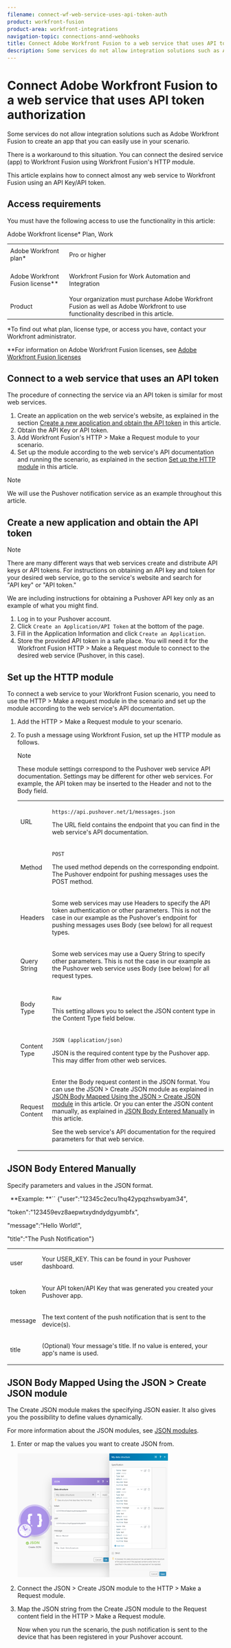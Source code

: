 ```yaml
---
filename: connect-wf-web-service-uses-api-token-auth
product: workfront-fusion
product-area: workfront-integrations
navigation-topic: connections-annd-webhooks
title: Connect Adobe Workfront Fusion to a web service that uses API token authorization
description: Some services do not allow integration solutions such as Adobe Workfront Fusion to create an app that you can easily use in your scenario.
---
```


# Connect Adobe Workfront Fusion to a web service that uses API token authorization

Some services do not allow integration solutions such as Adobe Workfront Fusion to create an app that you can easily use in your scenario.

There is a workaround to this situation. You can connect the desired service (app) to Workfront Fusion using Workfront Fusion's HTTP module.

This article explains how to connect almost any web service to Workfront Fusion using an API Key/API token.

## Access requirements

You must have the following access to use the functionality in this article:

<table cellspacing="0"> 
 <col> 
 <col> 
 <tbody> 
  <tr> 
   <td role="rowheader">Adobe Workfront plan*</td> 
   <td> <p>Pro or higher</p> </td> 
  </tr> Adobe Workfront license* Plan, Work 
  <tr> 
   <td role="rowheader">Adobe Workfront Fusion license**</td> 
   <td> <p>Workfront Fusion for Work Automation and Integration </p> </td> 
  </tr> 
  <tr> 
   <td role="rowheader">Product</td> 
   <td>Your organization must purchase Adobe Workfront Fusion as well as Adobe Workfront to use functionality described in this article.</td> 
  </tr> <!--
   Access level configurations* You must be a Workfront Fusion administrator for your organization. You must be a Workfront Fusion administrator for your team.
  --> 
 </tbody> 
</table>

&#42;To find out what plan, license type, or access you have, contact your Workfront administrator.

&#42;&#42;For information on Adobe Workfront Fusion licenses, see [Adobe Workfront Fusion licenses](../../workfront-fusion/get-started/license-automation-vs-integration.md)

## Connect to a web service that uses an API token

The procedure of connecting the service via an API token is similar for most web services.

1. Create an application on the web service's website, as explained in the section [Create a new application and obtain the API token](#create) in this article.
1. Obtain the API Key or API token.
1. Add Workfront Fusion's HTTP > Make a Request module to your scenario.
1. Set up the module according to the web service's API documentation and running the scenario, as explained in the section [Set up the HTTP module](#set) in this article.

>[!NOTE]
>
>We will use the Pushover notification service as an example throughout this article.

## Create a new application and obtain the API token

>[!NOTE]
>
>There are many different ways that web services create and distribute API keys or API tokens. For instructions on obtaining an API key and token for your desired web service, go to the service's website and search for "API&nbsp;key" or "API token."
>
>We are including instructions for obtaining a Pushover API key only as an example of what you might find.

1. Log in to your Pushover account.
1. Click `Create an Application/API Token` at the bottom of the page.
1. Fill in the Application Information and click `Create an Application`.
1. Store the provided API token in a safe place. You will need it for the Workfront Fusion HTTP > Make a Request module to connect to the desired web service (Pushover, in this case).

## Set up the HTTP module

To connect a web service to your Workfront Fusion scenario, you need to use the HTTP > Make a request module in the scenario and set up the module according to the web service's API&nbsp;documentation.

1. Add the HTTP > Make a Request module to your scenario.
1. To push a message using Workfront Fusion, set up the HTTP module as follows.

   >[!NOTE]
   >
   >These module settings correspond to the Pushover web service API documentation. Settings may be different for other web services. For example, the API token may be inserted to the Header and not to the Body field.

   <table cellspacing="0"> 
    <col> 
    <col> 
    <tbody> 
     <tr> 
      <td role="rowheader">URL</td> 
      <td> <p><code>https://api.pushover.net/1/messages.json</code> </p> <p>The URL field contains the endpoint that you can find in the web service's API documentation.</p> </td> 
     </tr> 
     <tr> 
      <td role="rowheader">Method</td> 
      <td> <p><code>POST</code> </p> <p>The used method depends on the corresponding endpoint. The Pushover endpoint for pushing messages uses the POST method.</p> </td> 
     </tr> 
     <tr> 
      <td role="rowheader"> <p>Headers</p> </td> 
      <td> <p>Some web services may use Headers to specify the API token authentication or other parameters. This is not the case in our example as the Pushover's endpoint for pushing messages uses Body (see below) for all request types.</p> </td> 
     </tr> 
     <tr> 
      <td role="rowheader"> <p>Query String</p> </td> 
      <td> <p>Some web services may use a Query String to specify other parameters. This is not the case in our example as the Pushover web service uses Body (see below) for all request types.</p> </td> 
     </tr> 
     <tr> 
      <td role="rowheader"> <p>Body Type</p> </td> 
      <td> <p><code>Raw</code> </p> <p>This setting allows you to select the JSON content type in the Content Type field below.</p> </td> 
     </tr> 
     <tr> 
      <td role="rowheader"> <p>Content Type</p> </td> 
      <td> <p><code>JSON (application/json)</code> </p> <p>JSON is the required content type by the Pushover app. This may differ from other web services.</p> </td> 
     </tr> 
     <tr> 
      <td role="rowheader"> <p>Request Content</p> </td> 
      <td> <p>Enter the Body request content in the JSON format. You can use the JSON &gt; Create JSON module as explained in <a href="#json" class="MCXref xref">JSON Body Mapped Using the JSON &gt; Create JSON module</a> in this article. Or you can enter the JSON content manually, as explained in <a href="#json2" class="MCXref xref">JSON Body Entered Manually</a> in this article.</p> <p>See the web service's API documentation for the required parameters for that web service.</p> </td> 
     </tr> 
    </tbody> 
   </table>

## JSON Body Entered Manually

Specify parameters and values in the JSON format.

` `**Example: **`` {"user":"12345c2ecu1hq42ypqzhswbyam34",

"token":"123459evz8aepwtxydndydgyumbfx",

"message":"Hello World!",

"title":"The Push Notification"}

<table cellspacing="0"> 
 <col> 
 <col> 
 <tbody> 
  <tr> 
   <td role="rowheader"> <p>user</p> </td> 
   <td> <p>Your USER_KEY. This can be found in your Pushover dashboard.</p> </td> 
  </tr> 
  <tr> 
   <td role="rowheader">token </td> 
   <td> <p>Your API token/API Key that was generated you created your Pushover app.</p> </td> 
  </tr> 
  <tr> 
   <td role="rowheader">message </td> 
   <td> <p>The text content of the push notification that is sent to the device(s).</p> </td> 
  </tr> 
  <tr> 
   <td role="rowheader">title </td> 
   <td> <p>(Optional) Your message's title. If no value is entered, your app's name is used. </p> </td> 
  </tr> 
 </tbody> 
</table>

## JSON Body Mapped Using the JSON > Create JSON module

The Create JSON module makes the specifying JSON easier. It also gives you the possibility to define values dynamically.

For more information about the JSON modules, see [JSON modules](../../workfront-fusion/apps-and-their-modules/json-modules.md).

1. Enter or map the values you want to create JSON from.

   ![](assets/json-values-350x288.png)

1. Connect the JSON > Create JSON module to the HTTP > Make a Request module.
1. Map the JSON string from the Create JSON module to the Request content field in the HTTP > Make a Request module.

   <!--

   -->

   Now when you run the scenario, the push notification is sent to the device that has been registered in your Pushover account.

